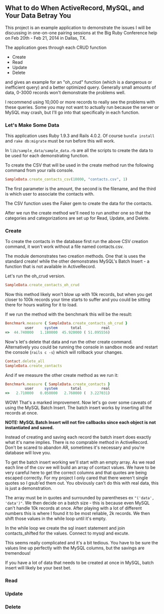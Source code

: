 ## What to do When ActiveRecord, MySQL, and Your Data Betray You

This project is an example application to demonstrate the issues
I will be discussing in one-on-one pairing sessions at the
Big Ruby Conference help on Feb 20th - Feb 21, 2014 in
Dallas, TX.

The application goes through each CRUD function
- Create
- Read
- Update
- Delete

and gives an example for an "oh\_crud" function (which is a
dangerous or inefficient query) and a better optimized
query. Generally small amounts of data, 0-3000 records
won't demonstrate the problems well.

I recommend using 10,000 or more records to really see the
problems with these queries. Some you may not want to actually
run because the server or MySQL may crash, but I'll go into
that specifically in each function.

### Let's Make Some Data

This application uses Ruby 1.9.3 and Rails 4.0.2. Of course
`bundle install` and `rake db:migrate` must be run before
this will work.

In `lib/sample_data/sample_data.rb` are all the scripts to
create the data to be used for each demonstrating function.

To create the CSV that will be used in the create method run
the following command from your rails console.

```ruby
SampleData.create_contacts_csv(10000, "contacts.csv", 1)
```

The first parameter is the amount, the second is the filename, and
the third is which user to associate the contacts with.

The CSV function uses the Faker gem to create the data for the
contacts.

After we run the create method we'll need to run another one
so that the categories and categorizations are set up for
Read, Update, and Delete.

### Create

To create the contacts in the database first run the above CSV
creation command, it won't work without a file named contacts.csv.

The module demonstrates two creation methods. One that is uses the
standard create! while the other demonstrates MySQL's Batch Insert -
a function that is not available in ActiveRecord.

Let's run the oh\_crud version.

```ruby
SampleData.create_contacts_oh_crud
```

Now this method likely won't blow up with 10k records, but when you get
closer to 100k records your time starts to suffer and you could be
sitting there for hours waiting for it to load.

If we run the method with the benchmark this will be the result:

```ruby
Benchmark.measure { SampleData.create_contacts_oh_crud }
         user     system      total         real
=>  44.740000   1.180000  45.920000 ( 51.095556)
```

Now's let's delete that data and run the other create command.
Alternatively you could be running the console in sandbox mode and
restart the console (`rails c -s`) which will rollback your changes.

```ruby
Contact.delete_all
SampleData.create_contacts
```

And if we measure the other create method as we run it:
```ruby
Benchmark.measure { SampleData.create_contacts }
         user     system      total         real
=>   2.710000   0.050000   2.760000 (  3.227031)
```

WOW! That's a marked improvement. Now let's go over some
caveats of using the MySQL Batch Insert. The batch insert works
by inserting all the records at once.

**NOTE: MySQL Batch Insert will not fire callbacks since each object
is not instantiated and saved.**

Instead of creating and saving each record the batch insert does
exactly what it's name implies. There is no comprable method in
ActiveRecord. Don't be scared to abandon AR, sometimes it's necessary
and you're database will love you.

To get the batch insert working we'll start with an empty array. As
we read each line of the csv we will build an array of contact values.
We have to be very careful here to get the correct columns and that
quotes are being escaped correctly. For my project I only cared that there
weren't single quotes so I gsub'ed them out. You obviously can't do this
with real data, this is just a demonstration.

The array must be in quotes and surrounded by parentheses ex `"('data', 'data')"`.
We then decide on a batch size - this is because even MySQL can't handle 10k
records at once. After playing with a lot of different numbers this is where I
found it to be most reliable, 2k records. We then shift those values in the while
loop until it's empty.

In the while loop we create the sql insert statement and join contacts_shifted
for the values. Connect to mysql and excute.

This seems really complicated and it's a bit tedious. You have to be sure the
values line up perfectly with the MySQL columns, but the savings are tremendous!

If you have a lot of data that needs to be created at once in MySQL, batch insert
will likely be your best bet.

### Read

### Update

### Delete
